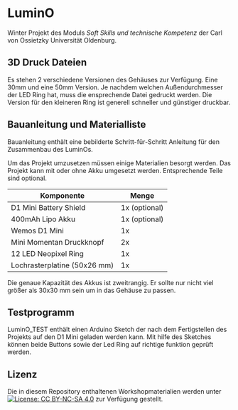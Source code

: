 # LuminO
Winter Projekt des Moduls *Soft Skills und technische Kompetenz* der Carl von Ossietzky Universität Oldenburg.

## 3D Druck Dateien
Es stehen 2 verschiedene Versionen des Gehäuses zur Verfügung.
Eine 30mm und eine 50mm Version. Je nachdem welchen Außendurchmesser der LED Ring hat, muss die ensprechende Datei gedruckt werden.
Die Version für den kleineren Ring ist generell schneller und günstiger druckbar.

## Bauanleitung und Materialliste
Bauanleitung enthält eine bebilderte Schritt-für-Schritt Anleitung für den Zusammenbau des LuminOs.

Um das Projekt umzusetzen müssen einige Materialien besorgt werden.
Das Projekt kann mit oder ohne Akku umgesetzt werden. Entsprechende Teile sind optional.

| Komponente                   | Menge         |
| ---------------------------  | ------------- |
| D1 Mini Battery Shield       | 1x (optional) |
| 400mAh Lipo Akku             | 1x (optional) |
| Wemos D1 Mini                | 1x            |
| Mini Momentan Druckknopf     | 2x            |
| 12 LED Neopixel Ring         | 1x            |
| Lochrasterplatine (50x26 mm) | 1x            |

Die genaue Kapazität des Akkus ist zweitrangig. Er sollte nur nicht viel größer als 30x30 mm sein um in das Gehäuse zu passen.

## Testprogramm
LuminO_TEST enthält einen Arduino Sketch der nach dem Fertigstellen des Projekts auf den D1 Mini geladen werden kann.
Mit hilfe des Sketches können beide Buttons sowie der Led Ring auf richtige funktion geprüft werden.



## Lizenz
Die in diesem Repository enthaltenen Workshopmaterialien werden unter [![License: CC BY-NC-SA 4.0](https://licensebuttons.net/l/by-nc-sa/4.0/80x15.png)](https://creativecommons.org/licenses/by-nc-sa/4.0/) zur Verfügung gestellt. 
